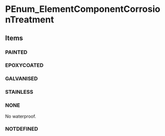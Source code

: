 # PEnum_ElementComponentCorrosionTreatment

## Items

### PAINTED


### EPOXYCOATED


### GALVANISED


### STAINLESS


### NONE
No waterproof.

### NOTDEFINED

